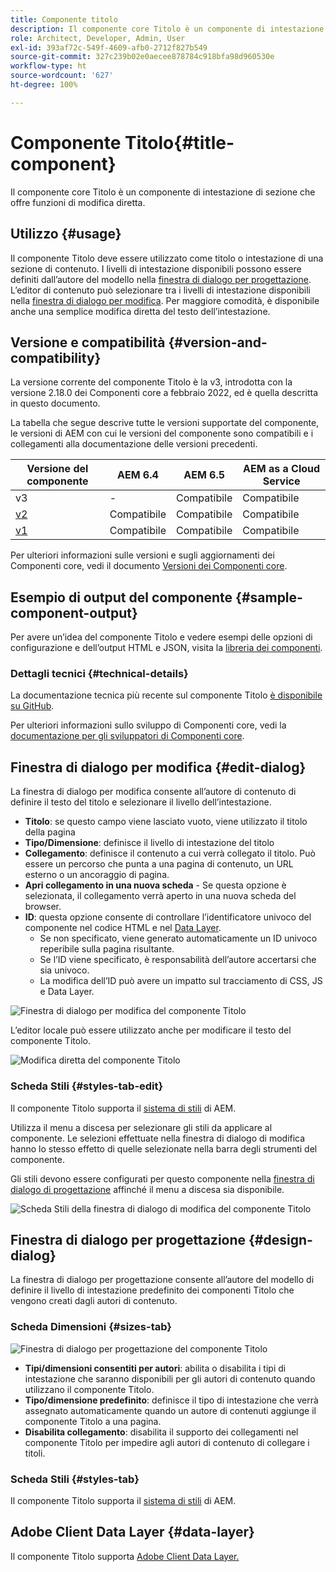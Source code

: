 ```yaml
---
title: Componente titolo
description: Il componente core Titolo è un componente di intestazione di sezione che offre funzioni di modifica diretta.
role: Architect, Developer, Admin, User
exl-id: 393af72c-549f-4609-afb0-2712f827b549
source-git-commit: 327c239b02e0aecee878784c918bfa98d960530e
workflow-type: ht
source-wordcount: '627'
ht-degree: 100%

---
```


# Componente Titolo{#title-component}

Il componente core Titolo è un componente di intestazione di sezione che offre funzioni di modifica diretta.

## Utilizzo {#usage}

Il componente Titolo deve essere utilizzato come titolo o intestazione di una sezione di contenuto. I livelli di intestazione disponibili possono essere definiti dall’autore del modello nella [finestra di dialogo per progettazione](#design-dialog). L’editor di contenuto può selezionare tra i livelli di intestazione disponibili nella [finestra di dialogo per modifica](#edit-dialog). Per maggiore comodità, è disponibile anche una semplice modifica diretta del testo dell’intestazione.

## Versione e compatibilità {#version-and-compatibility}

La versione corrente del componente Titolo è la v3, introdotta con la versione 2.18.0 dei Componenti core a febbraio 2022, ed è quella descritta in questo documento.

La tabella che segue descrive tutte le versioni supportate del componente, le versioni di AEM con cui le versioni del componente sono compatibili e i collegamenti alla documentazione delle versioni precedenti.

| Versione del componente | AEM 6.4 | AEM 6.5 | AEM as a Cloud Service |
|---|---|---|---|
| v3 | - | Compatibile | Compatibile |
| [v2](v2/title.md) | Compatibile | Compatibile | Compatibile |
| [v1](v1/title-v1.md) | Compatibile | Compatibile | Compatibile |

Per ulteriori informazioni sulle versioni e sugli aggiornamenti dei Componenti core, vedi il documento [Versioni dei Componenti core](/help/versions.md).

## Esempio di output del componente {#sample-component-output}

Per avere un’idea del componente Titolo e vedere esempi delle opzioni di configurazione e dell’output HTML e JSON, visita la [libreria dei componenti](https://adobe.com/go/aem_cmp_library_title_it).

### Dettagli tecnici {#technical-details}

La documentazione tecnica più recente sul componente Titolo [è disponibile su GitHub](https://adobe.com/go/aem_cmp_tech_title_v3_it).

Per ulteriori informazioni sullo sviluppo di Componenti core, vedi la [documentazione per gli sviluppatori di Componenti core](/help/developing/overview.md).

## Finestra di dialogo per modifica {#edit-dialog}

La finestra di dialogo per modifica consente all’autore di contenuto di definire il testo del titolo e selezionare il livello dell’intestazione.

* **Titolo**: se questo campo viene lasciato vuoto, viene utilizzato il titolo della pagina
* **Tipo/Dimensione**: definisce il livello di intestazione del titolo
* **Collegamento**: definisce il contenuto a cui verrà collegato il titolo. Può essere un percorso che punta a una pagina di contenuto, un URL esterno o un ancoraggio di pagina.
* **Apri collegamento in una nuova scheda** - Se questa opzione è selezionata, il collegamento verrà aperto in una nuova scheda del browser.
* **ID**: questa opzione consente di controllare l’identificatore univoco del componente nel codice HTML e nel [Data Layer](/help/developing/data-layer/overview.md).
   * Se non specificato, viene generato automaticamente un ID univoco reperibile sulla pagina risultante.
   * Se l’ID viene specificato, è responsabilità dell’autore accertarsi che sia univoco.
   * La modifica dell’ID può avere un impatto sul tracciamento di CSS, JS e Data Layer.

![Finestra di dialogo per modifica del componente Titolo](/help/assets/title-edit.png)

L’editor locale può essere utilizzato anche per modificare il testo del componente Titolo.

![Modifica diretta del componente Titolo](/help/assets/title-edit-inline.png)

### Scheda Stili {#styles-tab-edit}

Il componente Titolo supporta il [sistema di stili](/help/get-started/authoring.md#component-styling) di AEM.

Utilizza il menu a discesa per selezionare gli stili da applicare al componente. Le selezioni effettuate nella finestra di dialogo di modifica hanno lo stesso effetto di quelle selezionate nella barra degli strumenti del componente.

Gli stili devono essere configurati per questo componente nella [finestra di dialogo di progettazione](#design-dialog) affinché il menu a discesa sia disponibile.

![Scheda Stili della finestra di dialogo di modifica del componente Titolo](/help/assets/title-edit-styles.png)

## Finestra di dialogo per progettazione {#design-dialog}

La finestra di dialogo per progettazione consente all’autore del modello di definire il livello di intestazione predefinito dei componenti Titolo che vengono creati dagli autori di contenuto.

### Scheda Dimensioni {#sizes-tab}

![Finestra di dialogo per progettazione del componente Titolo](/help/assets/title-design.png)

* **Tipi/dimensioni consentiti per autori**: abilita o disabilita i tipi di intestazione che saranno disponibili per gli autori di contenuto quando utilizzano il componente Titolo.
* **Tipo/dimensione predefinito**: definisce il tipo di intestazione che verrà assegnato automaticamente quando un autore di contenuti aggiunge il componente Titolo a una pagina.
* **Disabilita collegamento**: disabilita il supporto dei collegamenti nel componente Titolo per impedire agli autori di contenuto di collegare i titoli.

### Scheda Stili {#styles-tab}

Il componente Titolo supporta il [sistema di stili](/help/get-started/authoring.md#component-styling) di AEM.

## Adobe Client Data Layer {#data-layer}

Il componente Titolo supporta [Adobe Client Data Layer.](/help/developing/data-layer/overview.md)
